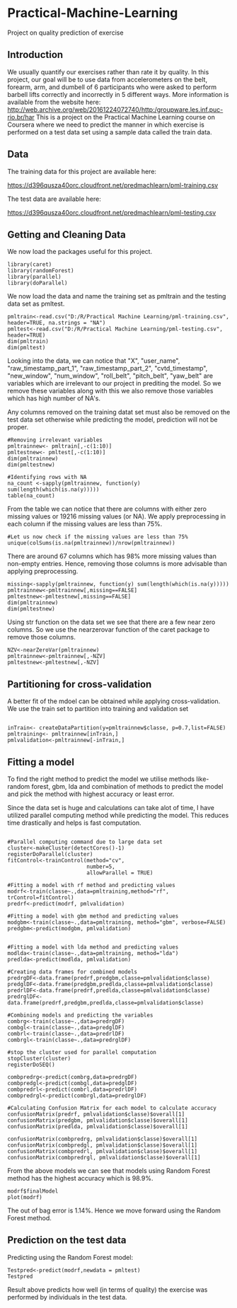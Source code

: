 # Practical-Machine-Learning
Project on quality prediction of exercise

## Introduction

We usually quantify our exercises rather than rate it by quality. In this project, our goal will be to use data from accelerometers on the belt, forearm, arm, and dumbell of 6 participants who were asked to perform barbell lifts correctly and incorrectly in 5 different ways. More information is available from the website here: http://web.archive.org/web/20161224072740/http:/groupware.les.inf.puc-rio.br/har 
This is a project on the Practical Machine Learning course on Coursera where we need to predict the manner in which exercise is performed on a test data set using a sample data called the train data. 

## Data

The training data for this project are available here:

https://d396qusza40orc.cloudfront.net/predmachlearn/pml-training.csv

The test data are available here:

https://d396qusza40orc.cloudfront.net/predmachlearn/pml-testing.csv

## Getting and Cleaning Data

We now load the packages useful for this project.

```{r}
library(caret)
library(randomForest)
library(parallel)
library(doParallel)
```

We now load the data and name the training set as pmltrain and the testing data set as pmltest.
```{r}
pmltrain<-read.csv("D:/R/Practical Machine Learning/pml-training.csv", header=TRUE, na.strings = "NA")
pmltest<-read.csv("D:/R/Practical Machine Learning/pml-testing.csv", header=TRUE)
dim(pmltrain)
dim(pmltest)
```

Looking into the data, we can notice that "X", "user_name", "raw_timestamp_part_1", "raw_timestamp_part_2", "cvtd_timestamp", "new_window", "num_window", "roll_belt", "pitch_belt", "yaw_belt" are variables which are irrelevant to our project in prediting the model. So we remove these variables along with this we also remove those variables which has high number of NA's.

Any columns removed on the training datat set must also be removed on the test data set otherwise while predicting the model, prediction will not be proper.

```{r}
#Removing irrelevant variables
pmltrainnew<- pmltrain[,-c(1:10)]
pmltestnew<- pmltest[,-c(1:10)]
dim(pmltrainnew)
dim(pmltestnew)

#Identifying rows with NA
na_count <-sapply(pmltrainnew, function(y) sum(length(which(is.na(y)))))
table(na_count)
```

From the table we can notice that there are columns with either zero missing values or 19216 missing values (or NA). We apply preprocessing in each column if the missing values are less than 75%.

```{r}
#Let us now check if the missing values are less than 75%
unique(colSums(is.na(pmltrainnew))/nrow(pmltrainnew))
```

There are around 67 columns which has 98% more missing values than non-empty entries. Hence, removing those columns is more advisable than applying preprocessing. 

```{r}
missing<-sapply(pmltrainnew, function(y) sum(length(which(is.na(y)))))
pmltrainnew<-pmltrainnew[,missing==FALSE]
pmltestnew<-pmltestnew[,missing==FALSE]
dim(pmltrainnew)
dim(pmltestnew)
```

Using str function on the data set we see that there are a few near zero columns. So we use the nearzerovar function of the caret package to remove those columns.

```{r}
NZV<-nearZeroVar(pmltrainnew)
pmltrainnew<-pmltrainnew[,-NZV]
pmltestnew<-pmltestnew[,-NZV]
```

## Partitioning for cross-validation

A better fit of the mdoel can be obtained while applying cross-validation. We use the train set to partition into training and validation set
```{r}

inTrain<- createDataPartition(y=pmltrainnew$classe, p=0.7,list=FALSE)
pmltraining<- pmltrainnew[inTrain,]
pmlvalidation<-pmltrainnew[-inTrain,]
```


## Fitting a model

To find the right method to predict the model we utilise methods like- random forest, gbm, lda and combination of methods to predict the model and pick the method with highest accuracy or least error. 

Since the data set is huge and calculations can take alot of time, I have utilized parallel computing method while predicting the model. This reduces time drastically and helps is fast computation.

```{r}

#Parallel computing command due to large data set
cluster<-makeCluster(detectCores()-1)
registerDoParallel(cluster)
fitControl<-trainControl(method="cv",
                         number=5,
                         allowParallel = TRUE)

#Fitting a model with rf method and predicting values
modrf<-train(classe~.,data=pmltraining,method="rf", trControl=fitControl)
predrf<-predict(modrf, pmlvalidation)

#Fitting a model with gbm method and predicting values
modgbm<-train(classe~.,data=pmltraining, method="gbm", verbose=FALSE)
predgbm<-predict(modgbm, pmlvalidation)


#Fitting a model with lda method and predicting values
modlda<-train(classe~.,data=pmltraining, method="lda")
predlda<-predict(modlda, pmlvalidation)

#Creating data frames for combined models
predrgDF<-data.frame(predrf,predgbm,classe=pmlvalidation$classe)
predglDF<-data.frame(predgbm,predlda,classe=pmlvalidation$classe)
predrlDF<-data.frame(predrf,predlda,classe=pmlvalidation$classe)
predrglDF<-data.frame(predrf,predgbm,predlda,classe=pmlvalidation$classe)

#Combining models and predicting the variables
combrg<-train(classe~.,data=predrgDF)
combgl<-train(classe~.,data=predglDF)
combrl<-train(classe~.,data=predrlDF)
combrgl<-train(classe~.,data=predrglDF)

#stop the cluster used for parallel computation
stopCluster(cluster)
registerDoSEQ()

combpredrg<-predict(combrg,data=predrgDF)
combpredgl<-predict(combgl,data=predglDF)
combpredrl<-predict(combrl,data=predrlDF)
combpredrgl<-predict(combrgl,data=predrglDF)

#Calculating Confusion Matrix for each model to calculate accuracy
confusionMatrix(predrf, pmlvalidation$classe)$overall[1]
confusionMatrix(predgbm, pmlvalidation$classe)$overall[1]
confusionMatrix(predlda, pmlvalidation$classe)$overall[1]

confusionMatrix(combpredrg, pmlvalidation$classe)$overall[1]
confusionMatrix(combpredgl, pmlvalidation$classe)$overall[1]
confusionMatrix(combpredrl, pmlvalidation$classe)$overall[1]
confusionMatrix(combpredrgl, pmlvalidation$classe)$overall[1]

```

From the above models we can see that models using Random Forest method has the highest accuracy which is 98.9%. 

```{r}
modrf$finalModel
plot(modrf)
```

The out of bag error is 1.14%. Hence we move forward using the Random Forest method.

## Prediction on the test data

Predicting using the Random Forest model:
```{r}
Testpred<-predict(modrf,newdata = pmltest)
Testpred
```

Result above predicts how well (in terms of quality) the exercise was performed by individuals in the test data.
